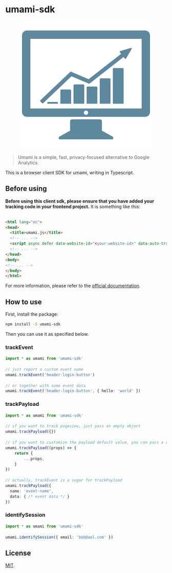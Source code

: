 # umami-sdk

<p align="center">
  <img src="./public/logo.svg" alt="logo">
</p>

> Umami is a simple, fast, privacy-focused alternative to Google Analytics.

This is a browser client SDK for umami, writing in Typescript.

## Before using

**Before using this client sdk, please ensure that you have added your tracking code in your frontend project.** It is something like this:

```html

<html lang="en">
<head>
  <title>umami.js</title>
  <!-- ... -->
  <script async defer data-website-id="<your-website-id>" data-auto-track="false" src="https://cloud.umami.is/script.js"></script>
  <!-- ... -->
</head>
<body>
<!-- ... -->
</body>
</html>
```

For more information, please refer to the [official documentation](https://umami.is/docs).

## How to use

First, install the package:

```bash
npm install -S umami-sdk
```

Then you can use it as specified below.

### trackEvent

```typescript
import * as umami from 'umami-sdk'

// just report a custom event name
umami.trackEvent('header-login-button')

// or together with some event data
umami.trackEvent('header-login-button', { hello: 'world' })
```

### trackPayload

```typescript
import * as umami from 'umami-sdk'

// if you want to track pageview, just pass an empty object
umami.trackPayload({})

// if you want to customize the payload default value, you can pass a callback
umami.trackPayload((props) => {
    return {
        ...props,
    }
})

// actually, trackEvent is a sugar for trackPayload
umami.trackPayload({
  name: 'event-name',
  data: { /* event data */ }
})
```

### identifySession

```typescript
import * as umami from 'umami-sdk'

umami.identifySession({ email: 'bob@aol.com' })
```

## License

[MIT](./LICENSE).

